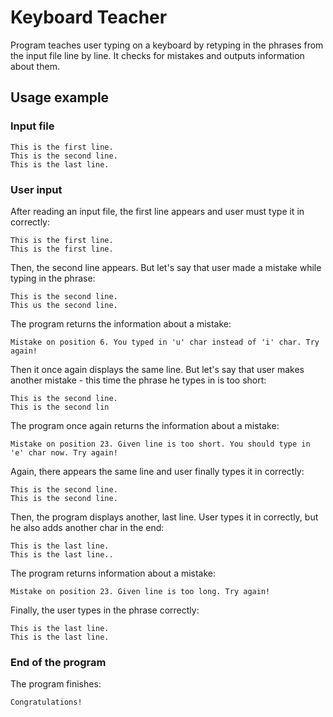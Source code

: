 # Keyboard Teacher

Program teaches user typing on a keyboard by retyping in the phrases from the input file line by line. It checks for mistakes and outputs information about them.

## Usage example

### Input file

```
This is the first line.
This is the second line.
This is the last line.
```

### User input

After reading an input file, the first line appears and user must type it in correctly:

```
This is the first line.
This is the first line.
```
Then, the second line appears. But let's say that user made a mistake while typing in the phrase:

```
This is the second line.
This us the second line.
```

The program returns the information about a mistake:

```
Mistake on position 6. You typed in 'u' char instead of 'i' char. Try again!
```

Then it once again displays the same line. But let's say that user makes another mistake - this time the phrase he types in is too short:

```
This is the second line.
This is the second lin
```

The program once again returns the information about a mistake:

```
Mistake on position 23. Given line is too short. You should type in 'e' char now. Try again!
```

Again, there appears the same line and user finally types it in correctly:

```
This is the second line.
This is the second line.
```

Then, the program displays another, last line. User types it in correctly, but he also adds another char in the end:

```
This is the last line.
This is the last line..
```

The program returns information about a mistake:

```
Mistake on position 23. Given line is too long. Try again!
```

Finally, the user types in the phrase correctly:

```
This is the last line.
This is the last line.
```

### End of the program

The program finishes:

```
Congratulations!
```
